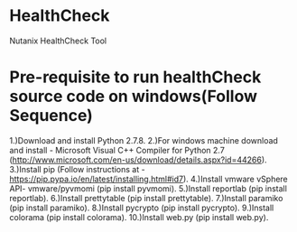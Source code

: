 HealthCheck
===========
Nutanix HealthCheck Tool

Pre-requisite to run healthCheck source code on windows(Follow Sequence)
==================================================
1.)Download and install Python 2.7.8.
2.)For windows machine download and install - Microsoft Visual C++ Compiler for Python 2.7 (http://www.microsoft.com/en-us/download/details.aspx?id=44266).
3.)Install pip (Follow instructions at - https://pip.pypa.io/en/latest/installing.html#id7).
4.)Install vmware vSphere API- vmware/pyvmomi (pip install pyvmomi).
5.)Install reportlab (pip install reportlab).
6.)Install prettytable (pip install prettytable).
7.)Install paramiko (pip install paramiko).
8.)Install pycrypto (pip install pycrypto).
9.)Install colorama (pip install colorama). 
10.)Install web.py (pip install web.py).
